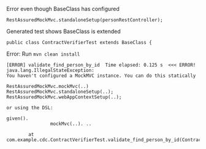 Error even though BaseClass has configured 

```RestAssuredMockMvc.standaloneSetup(personRestController);```

Generated test shows BaseClass is extended 

```public class ContractVerifierTest extends BaseClass {```

Error: Run ```mvn clean install```

```
[ERROR] validate_find_person_by_id  Time elapsed: 0.125 s  <<< ERROR!
java.lang.IllegalStateException:
You haven't configured a MockMVC instance. You can do this statically

RestAssuredMockMvc.mockMvc(..)
RestAssuredMockMvc.standaloneSetup(..);
RestAssuredMockMvc.webAppContextSetup(..);

or using the DSL:

given().
                mockMvc(..). ..

        at com.example.cdc.ContractVerifierTest.validate_find_person_by_id(ContractVerifierTest.java:27)
```